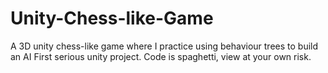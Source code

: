 # Unity-Chess-like-Game
A 3D unity chess-like game where I practice using behaviour trees to build an AI
First serious unity project. Code is spaghetti, view at your own risk.
